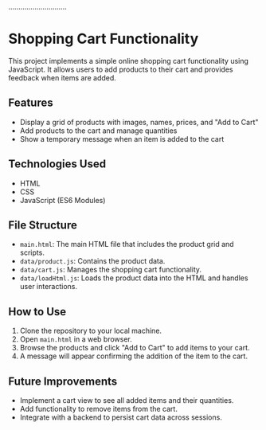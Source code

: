 .............................
# Shopping Cart Functionality
This project implements a simple online shopping cart functionality using JavaScript. It allows users to add products to their cart and provides feedback when items are added.
## Features
- Display a grid of products with images, names, prices, and "Add to Cart"
- Add products to the cart and manage quantities
- Show a temporary message when an item is added to the cart
## Technologies Used
- HTML
- CSS   
- JavaScript (ES6 Modules)
## File Structure
- `main.html`: The main HTML file that includes the product grid and scripts.
- `data/product.js`: Contains the product data.
- `data/cart.js`: Manages the shopping cart functionality.
- `data/loadHtml.js`: Loads the product data into the HTML and handles user interactions.
## How to Use
1. Clone the repository to your local machine.
2. Open `main.html` in a web browser.
3. Browse the products and click "Add to Cart" to add items to your cart.
4. A message will appear confirming the addition of the item to the cart.
## Future Improvements
- Implement a cart view to see all added items and their quantities.
- Add functionality to remove items from the cart.
- Integrate with a backend to persist cart data across sessions.
